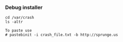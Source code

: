 ### Debug installer
```
cd /var/crash
ls -altr

To paste use
# pastebinit -i crash_file.txt -b http://sprunge.us
```
